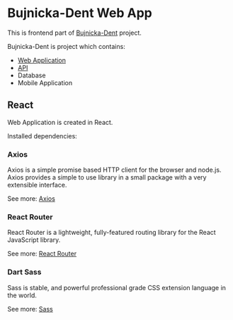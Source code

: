 # Bujnicka-Dent Web App

This is frontend part of [Bujnicka-Dent](https://bujnicka-dent.herokuapp.com/) project.

Bujnicka-Dent is project which contains:
- [Web Application](https://github.com/ArtoszBart/bujnicka-dent)
- [API](https://github.com/ArtoszBart/bujnicka-dent-api)
- Database
- Mobile Application

## React

Web Application is created in React.

Installed dependencies:

### Axios

Axios is a simple promise based HTTP client for the browser and node.js. Axios provides a simple to use library in a small package with a very extensible interface.

See more: [Axios](https://axios-http.com/)

### React Router

React Router is a lightweight, fully-featured routing library for the React JavaScript library.

See more: [React Router](https://reactrouter.com/)

### Dart Sass

Sass is stable, and powerful professional grade CSS extension language in the world.

See more: [Sass](https://sass-lang.com/)

